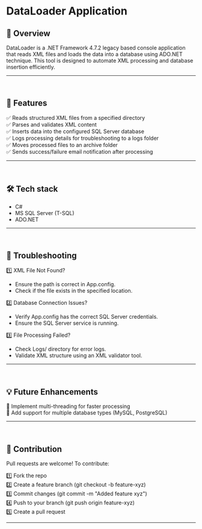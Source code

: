 # DataLoader Application  

## 📖 Overview  
DataLoader is a .NET Framework 4.7.2 legacy based console application that reads XML files and loads the data into a database using ADO.NET technique. This tool is designed to automate XML processing and database insertion efficiently.

---
<br />



## 🚀 Features  
✅ Reads structured XML files from a specified directory  
✅ Parses and validates XML content  
✅ Inserts data into the configured SQL Server database  
✅ Logs processing details for troubleshooting to a logs folder <br />
✅ Moves processed files to an archive folder <br />
✅ Sends success/failure email notification after processing 

---
<br />



## 🛠 Tech stack
- C#
- MS SQL Server (T-SQL)
- ADO.NET

---
<br />



## 🔧 Troubleshooting
1️⃣ XML File Not Found?
<ul>
  <li>Ensure the path is correct in App.config.</li>
  <li>Check if the file exists in the specified location.</li>
</ul>

2️⃣ Database Connection Issues?
<ul>
  <li>Verify App.config has the correct SQL Server credentials.</li>
  <li>Ensure the SQL Server service is running.</li>
</ul>

3️⃣ File Processing Failed?
<ul>
  <li>Check Logs/ directory for error logs.</li>
  <li>Validate XML structure using an XML validator tool.</li>
</ul>

---
<br />



## 💡 Future Enhancements
🔹 Implement multi-threading for faster processing <br />
🔹 Add support for multiple database types (MySQL, PostgreSQL) <br />

---
<br />



## 🤝 Contribution
Pull requests are welcome! To contribute:

1️⃣ Fork the repo <br />
2️⃣ Create a feature branch (git checkout -b feature-xyz) <br />
3️⃣ Commit changes (git commit -m "Added feature xyz") <br />
4️⃣ Push to your branch (git push origin feature-xyz) <br />
5️⃣ Create a pull request 

---
<br />
<br />



















